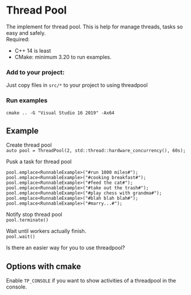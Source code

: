 # Thread Pool

The implement for thread pool. This is help for manage threads, tasks so easy and safely.  
Required:
- C++ 14 is least
- CMake: minimum 3.20 to run examples.  

### Add to your project:  
Just copy files in `src/*` to your project to using threadpool

### Run examples
`cmake .. -G "Visual Studio 16 2019" -Ax64`

## Example  
Create thread pool  
`auto pool = ThreadPool(2, std::thread::hardware_concurrency(), 60s);`

Pusk a task for thread pool
```
pool.emplace<RunnableExample>("#run 1000 miles#");
pool.emplace<RunnableExample>("#cooking breakfast#");
pool.emplace<RunnableExample>("#feed the cat#");
pool.emplace<RunnableExample>("#take out the trash#");
pool.emplace<RunnableExample>("#play chess with grandma#");
pool.emplace<RunnableExample>("#blah blah blah#");
pool.emplace<RunnableExample>("#marry...#");
```

Notify stop thread pool  
`pool.terminate()`

Wait until workers actually finish.  
`pool.wait()`

Is there an easier way for you to use threadpool?

## Options with cmake  
Enable `TP_CONSOLE` if you want to show activities of a threadpool in the console.
